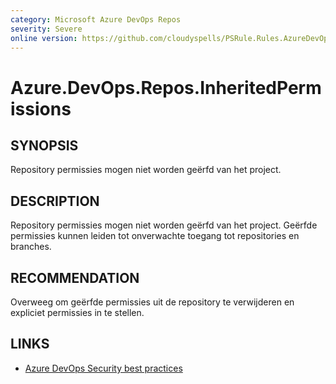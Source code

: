 ```yaml
---
category: Microsoft Azure DevOps Repos
severity: Severe
online version: https://github.com/cloudyspells/PSRule.Rules.AzureDevOps/blob/main/src/PSRule.Rules.AzureDevOps/nl/Azure.DevOps.Repos.InheritedPermissions.md
---
```


# Azure.DevOps.Repos.InheritedPermissions

## SYNOPSIS

Repository permissies mogen niet worden geërfd van het project.

## DESCRIPTION

Repository permissies mogen niet worden geërfd van het project. Geërfde
permissies kunnen leiden tot onverwachte toegang tot repositories en branches.

## RECOMMENDATION

Overweeg om geërfde permissies uit de repository te verwijderen en expliciet
permissies in te stellen.

## LINKS

- [Azure DevOps Security best practices](https://learn.microsoft.com/nl-nl/azure/devops/organizations/security/security-best-practices?view=azure-devops#scoped-permissions)
